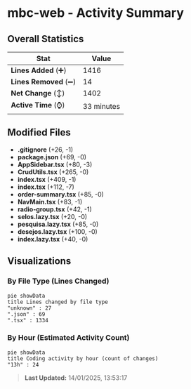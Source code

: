 # mbc-web - Activity Summary 

## Overall Statistics

| Stat                   | Value                                                             |
| ---------------------- | ----------------------------------------------------------------- |
| **Lines Added** (➕)   | 1416                                          |
| **Lines Removed** (➖) | 14                                        |
| **Net Change** (↕)    | 1402                |
| **Active Time** (⌚)   | 33 minutes |


## Modified Files
- **.gitignore** (+26, -1)
- **package.json** (+69, -0)
- **AppSidebar.tsx** (+80, -3)
- **CrudUtils.tsx** (+265, -0)
- **index.tsx** (+409, -1)
- **index.tsx** (+112, -7)
- **order-summary.tsx** (+85, -0)
- **NavMain.tsx** (+83, -1)
- **radio-group.tsx** (+42, -1)
- **selos.lazy.tsx** (+20, -0)
- **pesquisa.lazy.tsx** (+85, -0)
- **desejos.lazy.tsx** (+100, -0)
- **index.lazy.tsx** (+40, -0)

## Visualizations

### By File Type (Lines Changed)

```mermaid
pie showData
title Lines changed by file type
"unknown" : 27
".json" : 69
".tsx" : 1334
```

### By Hour (Estimated Activity Count)

```mermaid
pie showData
title Coding activity by hour (count of changes)
"13h" : 24
```


> **Last Updated:** 14/01/2025, 13:53:17